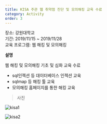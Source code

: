 ```yaml
---
title: KISA 주관 웹 취약점 진단 및 모의해킹 교육 수료
category: Activity
order: 3
---
```


장소: 강원대학교<br>
기간: 2019/11/15 ~ 2019/11/28<br>
교육 프로그램: 웹 해킹 및 모의해킹<br>

**설명**

웹 해킹 및 모의해킹 기초 및 심화 교육 수료<br>

* sql인젝션 등 데이터베이스 인젝션 교육<br>
* sqlmap 등 해킹 툴 교육<br>
* 모의해킹 홈페이지를 통한 해킹 교육<br>

> 사진

<img src="/images/project/kisa1/1.jpg" alt="kisa1"><br>

<img src="/images/project/kisa1/2.jpg" alt="kisa2"><br>

